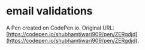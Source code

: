 # email validations

A Pen created on CodePen.io. Original URL: [https://codepen.io/shubhamtiwari909/pen/ZERgdjd](https://codepen.io/shubhamtiwari909/pen/ZERgdjd).

